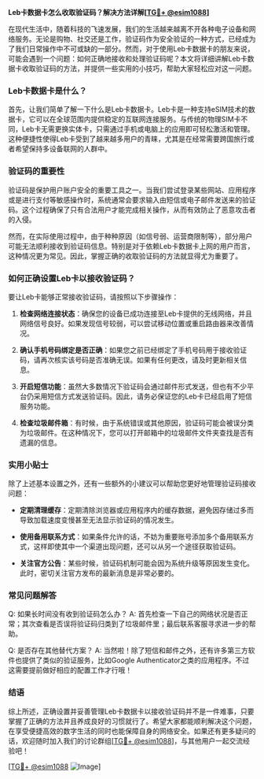 **Leb卡数据卡怎么收取验证码？解决方法详解[[TG💪+ @esim1088](https://t.me/s/esim1088)]**

在现代生活中，随着科技的飞速发展，我们的生活越来越离不开各种电子设备和网络服务。无论是购物、社交还是工作，验证码作为安全验证的一种方式，已经成为了我们日常操作中不可或缺的一部分。然而，对于使用Leb卡数据卡的朋友来说，可能会遇到一个问题：如何正确地接收和处理验证码呢？本文将详细讲解Leb卡数据卡收取验证码的方法，并提供一些实用的小技巧，帮助大家轻松应对这一问题。

### Leb卡数据卡是什么？

首先，让我们简单了解一下什么是Leb卡数据卡。Leb卡是一种支持eSIM技术的数据卡，它可以在全球范围内提供稳定的互联网连接服务。与传统的物理SIM卡不同，Leb卡无需更换实体卡，只需通过手机或电脑上的应用即可轻松激活和管理。这种便捷性使得Leb卡受到了越来越多用户的青睐，尤其是在经常需要跨国旅行或者希望保持多设备联网的人群中。

### 验证码的重要性

验证码是保护用户账户安全的重要工具之一。当我们尝试登录某些网站、应用程序或是进行支付等敏感操作时，系统通常会要求输入由短信或电子邮件发送来的验证码。这个过程确保了只有合法用户才能完成相关操作，从而有效防止了恶意攻击者的入侵。

然而，在实际使用过程中，由于种种原因（如信号弱、运营商限制等），部分用户可能无法顺利接收到验证码信息。特别是对于依赖Leb卡数据卡上网的用户而言，这种情况更为常见。因此，掌握正确的收取验证码的方法就显得尤为重要了。

### 如何正确设置Leb卡以接收验证码？

要让Leb卡能够正常接收验证码，请按照以下步骤操作：

1. **检查网络连接状态**：确保您的设备已成功连接至Leb卡提供的无线网络，并且网络信号良好。如果发现信号较弱，可以尝试移动位置或重启路由器来改善情况。
   
2. **确认手机号码绑定是否正确**：如果您之前已经绑定了手机号码用于接收验证码，请再次核实该号码是否准确无误。如果有任何更改，请及时更新相关信息。

3. **开启短信功能**：虽然大多数情况下验证码会通过邮件形式发送，但也有不少平台仍采用短信方式发送验证码。因此，请务必保证您的Leb卡已经启用了短信服务功能。

4. **检查垃圾邮件箱**：有时候，由于系统错误或其他原因，验证码可能会被误分类为垃圾邮件。在这种情况下，您可以打开邮箱中的垃圾邮件文件夹查找是否有遗漏的信息。

### 实用小贴士

除了上述基本设置之外，还有一些额外的小建议可以帮助您更好地管理验证码接收问题：

- **定期清理缓存**：定期清除浏览器或应用程序内的缓存数据，避免因存储过多而导致加载速度变慢甚至无法显示验证码的情况发生。
  
- **使用备用联系方式**：如果条件允许的话，不妨为重要账号添加多个备用联系方式，这样即使其中一个渠道出现问题，还可以从另一个途径获取验证码。

- **关注官方公告**：某些时候，验证码机制可能会因为系统升级等原因发生变化。此时，密切关注官方发布的最新消息是非常必要的。

### 常见问题解答

Q: 如果长时间没有收到验证码怎么办？
A: 首先检查一下自己的网络状况是否正常；其次查看是否误将验证码归类到了垃圾邮件里；最后联系客服寻求进一步的帮助。

Q: 是否存在其他替代方案？
A: 当然啦！除了短信和邮件之外，还有许多第三方软件也提供了类似的验证服务，比如Google Authenticator之类的应用程序。不过这需要提前做好相应的配置工作才行哦！

### 结语

综上所述，正确设置并妥善管理Leb卡数据卡以接收验证码并不是一件难事，只要掌握了正确的方法并且养成良好的习惯就行了。希望大家都能顺利解决这个问题，在享受便捷高效的数字生活的同时也能保障自身的网络安全。如果还有更多疑问的话，欢迎随时加入我们的讨论群组[[TG💪+ @esim1088](https://t.me/s/esim1088)]，与其他用户一起交流经验吧！

[[TG💪+ @esim1088](https://t.me/s/esim1088) ![Image](https://i.postimg.cc/4NQfJmqS/Snipaste-2025-05-13-00-14-12.png)]